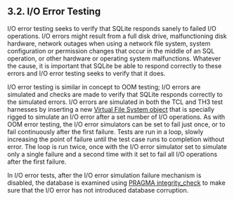 ## 3\.2\. I/O Error Testing


I/O error testing seeks to verify that SQLite responds sanely
to failed I/O operations. I/O errors might result from a full disk drive,
malfunctioning disk hardware, network outages when using a network
file system, system configuration or permission changes that occur in the
middle of an SQL operation, or other hardware or operating system
malfunctions. Whatever the cause, it is important that SQLite be able
to respond correctly to these errors and I/O error testing seeks to
verify that it does.


I/O error testing is similar in concept to OOM testing; I/O errors
are simulated and checks are made to verify that SQLite responds
correctly to the simulated errors. I/O errors are simulated in both
the TCL and TH3 test harnesses by inserting a new
[Virtual File System object](c3ref/vfs.html) that is specially rigged
to simulate an I/O error after a set number of I/O operations.
As with OOM error testing, the I/O error simulators can be set to
fail just once, or to fail continuously after the first failure.
Tests are run in a loop, slowly increasing the point of failure until
the test case runs to completion without error. The loop is run twice,
once with the I/O error simulator set to simulate only a single failure
and a second time with it set to fail all I/O operations after the first
failure.


In I/O error tests, after the I/O error simulation failure mechanism
is disabled, the database is examined using
[PRAGMA integrity\_check](pragma.html#pragma_integrity_check) to make sure that the I/O error has not
introduced database corruption.




